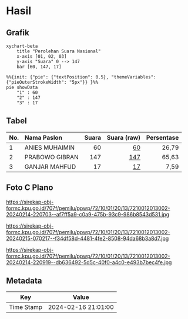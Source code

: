 # Hasil

## Grafik

```mermaid
xychart-beta
    title "Perolehan Suara Nasional"
    x-axis [01, 02, 03]
    y-axis "Suara" 0 --> 147
    bar [60, 147, 17]
```

```mermaid
%%{init: {"pie": {"textPosition": 0.5}, "themeVariables": {"pieOuterStrokeWidth": "5px"}} }%%
pie showData
    "1" : 60
    "2" : 147
    "3" : 17
```

## Tabel

| No. | Nama Paslon    | Suara | Suara (raw) | Persentase |
|:--- |:-------------- | -----:| -----------:| ----------:|
| 1   | ANIES MUHAIMIN | 60    | [60][p-1]   | 26,79      |
| 2   | PRABOWO GIBRAN | 147   | [147][p-2]  | 65,63      |
| 3   | GANJAR MAHFUD  | 17    | [17][p-3]   | 7,59       |


[p-1]: https://github.com/gigit-pemilu/pemilu-2024/blob/main/pilpres/hitung-suara/sub/72-sulawesi-tengah/sub/10-sigi/sub/01-sigi-biromaru/sub/2013-mpanau/sub/002-tps/sub/paslon-1.txt
[p-2]: https://github.com/gigit-pemilu/pemilu-2024/blob/main/pilpres/hitung-suara/sub/72-sulawesi-tengah/sub/10-sigi/sub/01-sigi-biromaru/sub/2013-mpanau/sub/002-tps/sub/paslon-2.txt
[p-3]: https://github.com/gigit-pemilu/pemilu-2024/blob/main/pilpres/hitung-suara/sub/72-sulawesi-tengah/sub/10-sigi/sub/01-sigi-biromaru/sub/2013-mpanau/sub/002-tps/sub/paslon-3.txt

## Foto C Plano

https://sirekap-obj-formc.kpu.go.id/707f/pemilu/ppwp/72/10/01/20/13/7210012013002-20240214-220703--af7ff5a9-c0a9-475b-93c9-986b8543d531.jpg

https://sirekap-obj-formc.kpu.go.id/707f/pemilu/ppwp/72/10/01/20/13/7210012013002-20240215-070217--f34df58d-4481-4fe2-8508-94da68b3a8d7.jpg

https://sirekap-obj-formc.kpu.go.id/707f/pemilu/ppwp/72/10/01/20/13/7210012013002-20240214-220919--db636492-5d5c-40f0-a4c0-e493b7bec4fe.jpg


## Metadata

| Key        | Value               |
| ---------- | ------------------- |
| Time Stamp | 2024-02-16 21:01:00 |



